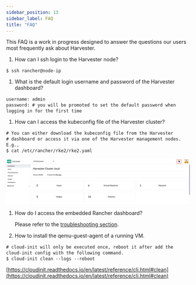 ```yaml
---
sidebar_position: 13
sidebar_label: FAQ
title: "FAQ"
---
```


This FAQ is a work in progress designed to answer the questions our users most frequently ask about Harvester.

1. How can I ssh login to the Harvester node?
```shell
$ ssh rancher@node-ip
```

1. What is the default login username and password of the Harvester dashboard?
```shell
username: admin
password: # you will be promoted to set the default password when logging in for the first time
```

1. How can I access the kubeconfig file of the Harvester cluster?
```shell
# You can either download the kubeconfig file from the Harvester 
# dashboard or access it via one of the Harvester management nodes. E.g.,
$ cat /etc/rancher/rke2/rke2.yaml
```
![harvester-kubeconfig.png](./assets/harvester-kubeconfig.png)

1. How do I access the embedded Rancher dashboard?

    Please refer to the [troubleshooting section](./troubleshooting/harvester.md#access-embedded-rancher).

1. How to install the qemu-guest-agent of a running VM.
```shell
# cloud-init will only be executed once, reboot it after add the cloud-init config with the following command.
$ cloud-init clean --logs --reboot
```
[https://cloudinit.readthedocs.io/en/latest/reference/cli.html#clean](https://cloudinit.readthedocs.io/en/latest/reference/cli.html#clean)
